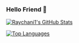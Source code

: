 ### Hello Friend 🤖

<!--
**Raychani1/Raychani1** is a ✨ _special_ ✨ repository because its `README.md` (this file) appears on your GitHub profile.

Here are some ideas to get you started:

- 🔭 I’m currently working on ...
- 🌱 I’m currently learning ...
- 👯 I’m looking to collaborate on ...
- 🤔 I’m looking for help with ...
- 💬 Ask me about ...
- 📫 How to reach me: ...
- 😄 Pronouns: ...
- ⚡ Fun fact: ...
-->

[![Raychani1's GitHub Stats](https://github-readme-stats.vercel.app/api?username=Raychani1&hide=issues,stars&count_private=true&show_icons=true&theme=dark&include_all_commits=true&include_all_contributions=true
)](https://github.com/Raychani1/github-readme-stats)

[![Top Languages](https://github-readme-stats.vercel.app/api/top-langs/?username=Raychani1&langs_count=10&theme=dark)](https://github.com/Raychani1/github-readme-stats)

